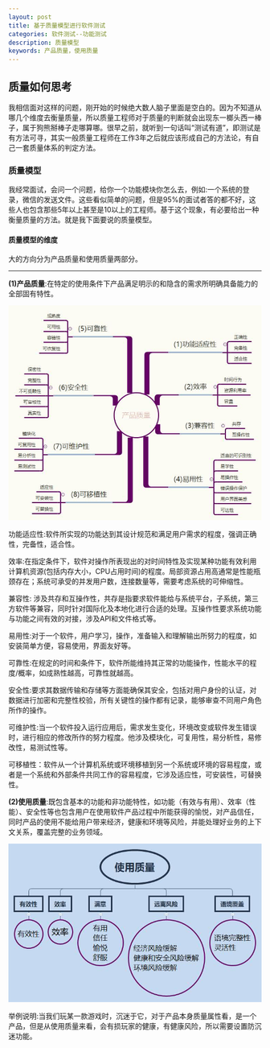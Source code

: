 ```yaml
---
layout: post
title: 基于质量模型进行软件测试
categories: 软件测试--功能测试
description: 质量模型
keywords: 产品质量，使用质量
---
```

## 质量如何思考
我相信面对这样的问题，刚开始的时候绝大数人脑子里面是空白的。因为不知道从哪几个维度去衡量质量，所以质量工程师对于质量的判断就会出现东一榔头西一棒子，属于狗熊掰棒子走哪算哪。很早之前，就听到一句话叫“测试有道”，即测试是有方法可寻，其实一般质量工程师在工作3年之后就应该形成自己的方法论，有自己一套质量体系的判定方法。
### 质量模型
我经常面试，会问一个问题，给你一个功能模块你怎么去，例如:一个系统的登录，微信的发送文件。这些看似简单的问题，但是95%的面试者答的都不好，这些人也包含那些5年以上甚至是10以上的工程师。基于这个现象，有必要给出一种衡量质量的方法。就是我下面要说的质量模型。

#### 质量模型的维度
大的方向分为产品质量和使用质量两部分。  
*****

**(1)产品质量**:在特定的使用条件下产品满足明示的和隐含的需求所明确具备能力的全部固有特性。

![产品质量](\images\posts\test\产品质量.jpg)

功能适应性:软件所实现的功能达到其设计规范和满足用户需求的程度，强调正确性，完备性，适合性。

效率:在指定条件下，软件对操作所表现出的对时间特性及实现某种功能有效利用计算机资源(包括内存大小，CPU占用时间)的程度。局部资源占用高通常是性能瓶颈存在；系统可承受的并发用户数，连接数量等，需要考虑系统的可伸缩性。

兼容性: 涉及共存和互操作性，共存是指要求软件能给与系统平台，子系统，第三方软件等兼容，同时针对国际化及本地化进行合适的处理。互操作性要求系统功能与功能之间有效的对接，涉及API和文件格式等。

易用性:对于一个软件，用户学习，操作，准备输入和理解输出所努力的程度，如安装简单方便，容易使用，界面友好等。

可靠性:在规定的时间和条件下，软件所能维持其正常的功能操作，性能水平的程度/概率，如成熟性越高，可靠性就越高。

安全性:要求其数据传输和存储等方面能确保其安全，包括对用户身份的认证，对数据进行加密和完整性校验，所有关键性的操作都有记录，能够审查不同用户角色所作的操作。

可维护性:当一个软件投入运行应用后，需求发生变化，环境改变或软件发生错误时，进行相应的修改所作的努力程度。他涉及模块化，可复用性，易分析性，易修改性，易测试性等。

可移植性：软件从一个计算机系统或环境移植到另一个系统或环境的容易程度，或者是一个系统和外部条件共同工作的容易程度，它涉及适应性，可安装性，可替换性。

**(2)使用质量**:既包含基本的功能和非功能特性，如功能（有效与有用）、效率（性能）、安全性等也包含用户在使用软件产品过程中所能获得的愉悦，对产品信任，同时产品的使用不能给用户带来经济，健康和环境等风险，并能处理好业务的上下文关系，覆盖完整的业务领域。

![使用质量](\images\posts\test\使用质量.jpg)

举例说明:当我们玩某一款游戏时，沉迷于它，对于产品本身质量属性看，是一个产品，但是从使用质量来看，会有损玩家的健康，有健康风险，所以需要设置防沉迷功能。

